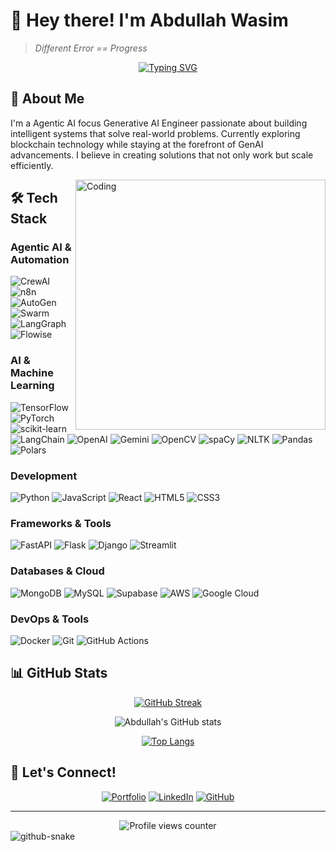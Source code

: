 # 👋 Hey there! I'm Abdullah Wasim

> *Different Error == Progress* 

<div align="center">
  
[![Typing SVG](https://readme-typing-svg.demolab.com?font=Fira+Code&duration=3000&pause=1000&color=00FF00&center=true&vCenter=true&width=435&lines=AI+Engineer;Full+Stack+Developer;Automation+Enthusiast;Always+Learning)](https://git.io/typing-svg)

</div>

## 🧠 About Me

I'm a Agentic AI focus Generative AI Engineer passionate about building intelligent systems that solve real-world problems. Currently exploring blockchain technology while staying at the forefront of GenAI advancements. I believe in creating solutions that not only work but scale efficiently.

<img align="right" alt="Coding" width="400" src="https://media.giphy.com/media/v1.Y2lkPTc5MGI3NjExcDh6NWI3Y2lieXUyN3BiOHd0YmRqNjV0Z2tzaHJyYzQwcWx5bWx5dyZlcD12MV9pbnRlcm5hbF9naWZfYnlfaWQmY3Q9Zw/qgQUggAC3Pfv687qPC/giphy.gif">

## 🛠️ Tech Stack

### Agentic AI & Automation
![CrewAI](https://img.shields.io/badge/CrewAI-000000.svg?style=for-the-badge&logo=data:image/png;base64,iVBORw0KGgoAAAANSUhEUgAAAA4AAAAOCAYAAAAfSC3RAAAACXBIWXMAAAsTAAALEwEAmpwYAAAAAXNSR0IArs4c6QAAAARnQU1BAACxjwv8YQUAAADASURBVHgBjZLNDYJAEIXfLgUQOtAOxA6wBDvQErQD7UA6wA6kA+xAOoAOeB8ha9Yf4r7kZWd35ptJZhbIRIaX5ZaXxUzLYz/VwkSMG8wLu4XumGDEwKuXGHuVxS3a7lGRB9LZnFGuJukqex3ZYBkv+Ii3RDJBiFQbyGKEOO8wmOBH5+mQvENEDGiL+MRGSSsUoJ+W4AbYH6SNGrxJ2D8Onlfl0loFviS4A9ZxT8H+9Gyw6FC6yFb/+cJHvwb8vJMVBek4zvgv+gV/RnwZJruL0QAAAABJRU5ErkJggg==)
![n8n](https://img.shields.io/badge/n8n-121D33.svg?style=for-the-badge&logo=data:image/png;base64,iVBORw0KGgoAAAANSUhEUgAAAA4AAAAOCAYAAAAfSC3RAAAACXBIWXMAAAsTAAALEwEAmpwYAAAAAXNSR0IArs4c6QAAAARnQU1BAACxjwv8YQUAAADASURBVHgBjZLNDYJAEIXfLgUQOtAOxA6wBDvQErQD7UA6wA6kA+xAOoAOeB8ha9Yf4r7kZWd35ptJZhbIRIaX5ZaXxUzLYz/VwkSMG8wLu4XumGDEwKuXGHuVxS3a7lGRB9LZnFGuJukqex3ZYBkv+Ii3RDJBiFQbyGKEOO8wmOBH5+mQvENEDGiL+MRGSSsUoJ+W4AbYH6SNGrxJ2D8Onlfl0loFviS4A9ZxT8H+9Gyw6FC6yFb/+cJHvwb8vJMVBek4zvgv+gV/RnwZJruL0QAAAABJRU5ErkJggg==)
![AutoGen](https://img.shields.io/badge/AutoGen-000000?style=for-the-badge&logo=data:image/svg+xml;base64,PHN2ZyB4bWxucz0iaHR0cDovL3d3dy53My5vcmcvMjAwMC9zdmciIHdpZHRoPSIxNiIgaGVpZ2h0PSIxNiIgdmlld0JveD0iMCAwIDI0IDI0IiBmaWxsPSJub25lIiBzdHJva2U9IiNGRkZGRkYiIHN0cm9rZS13aWR0aD0iMiIgc3Ryb2tlLWxpbmVjYXA9InJvdW5kIiBzdHJva2UtbGluZWpvaW5kPSJyb3VuZCI+PHBhdGggZD0iTTEyIDV2MTRNNSAxMmgxNE01IDV2MTRoMTRWNUg1eiIvPjwvc3ZnPg==&logoColor=white)
![Swarm](https://img.shields.io/badge/Swarm-FFA000?style=for-the-badge&logo=data:image/svg+xml;base64,PHN2ZyB4bWxucz0iaHR0cDovL3d3dy53My5vcmcvMjAwMC9zdmciIHdpZHRoPSIxNiIgaGVpZ2h0PSIxNiIgdmlld0JveD0iMCAwIDI0IDI0IiBmaWxsPSJub25lIiBzdHJva2U9IiNGRkZGRkYiIHN0cm9rZS13aWR0aD0iMiIgc3Ryb2tlLWxpbmVjYXA9InJvdW5kIiBzdHJva2UtbGluZWpvaW5kPSJyb3VuZCI+PGNpcmNsZSBjeD0iMTIiIGN5PSIxMiIgcj0iMyIvPjxwYXRoIGQ9Ik0xOSA4YTcgNyAwIDEgMC0xNCAwIi8+PC9zdmc+&logoColor=white)
![LangGraph](https://img.shields.io/badge/LangGraph-FF6B6B?style=for-the-badge&logo=data:image/svg+xml;base64,PHN2ZyB4bWxucz0iaHR0cDovL3d3dy53My5vcmcvMjAwMC9zdmciIHdpZHRoPSIxNiIgaGVpZ2h0PSIxNiIgdmlld0JveD0iMCAwIDI0IDI0IiBmaWxsPSJub25lIiBzdHJva2U9IiNGRkZGRkYiIHN0cm9rZS13aWR0aD0iMiIgc3Ryb2tlLWxpbmVjYXA9InJvdW5kIiBzdHJva2UtbGluZWpvaW5kPSJyb3VuZCI+PHBhdGggZD0iTTQgNGgyME00IDEyaDIwTTQgMjBoMjAiLz48L3N2Zz4=&logoColor=white)
![Flowise](https://img.shields.io/badge/Flowise-3ECF8E?style=for-the-badge&logo=data:image/svg+xml;base64,PHN2ZyB4bWxucz0iaHR0cDovL3d3dy53My5vcmcvMjAwMC9zdmciIHdpZHRoPSIxNiIgaGVpZ2h0PSIxNiIgdmlld0JveD0iMCAwIDI0IDI0IiBmaWxsPSJub25lIiBzdHJva2U9IiNGRkZGRkYiIHN0cm9rZS13aWR0aD0iMiIgc3Ryb2tlLWxpbmVjYXA9InJvdW5kIiBzdHJva2UtbGluZWpvaW5kPSJyb3VuZCI+PHBhdGggZD0iTTEyIDJ2MjBNMiAxMmgyME02IDZoMTJ2MTJINnoiLz48L3N2Zz4=&logoColor=white)

### AI & Machine Learning
![TensorFlow](https://img.shields.io/badge/TensorFlow-%23FF6F00.svg?style=for-the-badge&logo=TensorFlow&logoColor=white)
![PyTorch](https://img.shields.io/badge/PyTorch-%23EE4C2C.svg?style=for-the-badge&logo=PyTorch&logoColor=white)
![scikit-learn](https://img.shields.io/badge/scikit--learn-%23F7931E.svg?style=for-the-badge&logo=scikit-learn&logoColor=white)
![LangChain](https://img.shields.io/badge/LangChain-121D33.svg?style=for-the-badge&logo=data:image/png;base64,iVBORw0KGgoAAAANSUhEUgAAAA4AAAAOCAYAAAAfSC3RAAAACXBIWXMAAAsTAAALEwEAmpwYAAAAAXNSR0IArs4c6QAAAARnQU1BAACxjwv8YQUAAADASURBVHgBjZLNDYJAEIXfLgUQOtAOxA6wBDvQErQD7UA6wA6kA+xAOoAOeB8ha9Yf4r7kZWd35ptJZhbIRIaX5ZaXxUzLYz'+'/VwkSMG8wLu4XumGDEwKuXGHuVxS3a7lGRB9LZnFGuJukqex3ZYBkv+Ii3RDJBiFQbyGKEOO8wmOBH5+mQvENEDGiL+MRGSSsUoJ+W4AbYH6SNGrxJ2D8Onlfl0loFviS4A9ZxT8H+9Gyw6FC6yFb/+cJHvwb8vJMVBek4zvgv+gV/RnwZJruL0QAAAABJRU5ErkJggg==)
![OpenAI](https://img.shields.io/badge/OpenAI-412991.svg?style=for-the-badge&logo=OpenAI&logoColor=white)
![Gemini](https://img.shields.io/badge/Gemini-8E75B2.svg?style=for-the-badge&logo=google&logoColor=white)
![OpenCV](https://img.shields.io/badge/OpenCV-27338e?style=for-the-badge&logo=OpenCV&logoColor=white)
![spaCy](https://img.shields.io/badge/spaCy-09A3D5?style=for-the-badge&logo=spacy&logoColor=white)
![NLTK](https://img.shields.io/badge/NLTK-154F3C?style=for-the-badge&logo=python&logoColor=white)
![Pandas](https://img.shields.io/badge/pandas-%23150458.svg?style=for-the-badge&logo=pandas&logoColor=white)
![Polars](https://img.shields.io/badge/Polars-CD792C?style=for-the-badge&logo=polars&logoColor=white)

### Development
![Python](https://img.shields.io/badge/python-3670A0?style=for-the-badge&logo=python&logoColor=ffdd54)
![JavaScript](https://img.shields.io/badge/javascript-%23323330.svg?style=for-the-badge&logo=javascript&logoColor=%23F7DF1E)
![React](https://img.shields.io/badge/react-%2320232a.svg?style=for-the-badge&logo=react&logoColor=%2361DAFB)
![HTML5](https://img.shields.io/badge/html5-%23E34F26.svg?style=for-the-badge&logo=html5&logoColor=white)
![CSS3](https://img.shields.io/badge/css3-%231572B6.svg?style=for-the-badge&logo=css3&logoColor=white)

### Frameworks & Tools
![FastAPI](https://img.shields.io/badge/FastAPI-005571?style=for-the-badge&logo=fastapi)
![Flask](https://img.shields.io/badge/flask-%23000.svg?style=for-the-badge&logo=flask&logoColor=white)
![Django](https://img.shields.io/badge/django-%23092E20.svg?style=for-the-badge&logo=django&logoColor=white)
![Streamlit](https://img.shields.io/badge/Streamlit-FF4B4B.svg?style=for-the-badge&logo=Streamlit&logoColor=white)

### Databases & Cloud
![MongoDB](https://img.shields.io/badge/MongoDB-%234ea94b.svg?style=for-the-badge&logo=mongodb&logoColor=white)
![MySQL](https://img.shields.io/badge/mysql-%2300f.svg?style=for-the-badge&logo=mysql&logoColor=white)
![Supabase](https://img.shields.io/badge/Supabase-3ECF8E?style=for-the-badge&logo=supabase&logoColor=white)
![AWS](https://img.shields.io/badge/AWS-%23FF9900.svg?style=for-the-badge&logo=amazon-aws&logoColor=white)
![Google Cloud](https://img.shields.io/badge/GoogleCloud-%234285F4.svg?style=for-the-badge&logo=google-cloud&logoColor=white)

### DevOps & Tools
![Docker](https://img.shields.io/badge/docker-%230db7ed.svg?style=for-the-badge&logo=docker&logoColor=white)
![Git](https://img.shields.io/badge/git-%23F05033.svg?style=for-the-badge&logo=git&logoColor=white)
![GitHub Actions](https://img.shields.io/badge/github%20actions-%232671E5.svg?style=for-the-badge&logo=githubactions&logoColor=white)

## 📊 GitHub Stats

<div align="center">
  
[![GitHub Streak](https://github-readme-streak-stats.herokuapp.com?user=abdullah-w-21&theme=radical&hide_border=true&date_format=M%20j%5B%2C%20Y%5D)](https://git.io/streak-stats)

![Abdullah's GitHub stats](https://github-readme-stats.vercel.app/api?username=abdullah-w-21&show_icons=true&theme=radical&hide_border=true)

[![Top Langs](https://github-readme-stats.vercel.app/api/top-langs/?username=abdullah-w-21&layout=compact&theme=radical&hide_border=true)](https://github.com/anuraghazra/github-readme-stats)

</div>

## 🤝 Let's Connect!

<div align="center">
  
[![Portfolio](https://img.shields.io/badge/Portfolio-255E63?style=for-the-badge&logo=About.me&logoColor=white)](https://abdullah-wasim.vercel.app)
[![LinkedIn](https://img.shields.io/badge/linkedin-%230077B5.svg?style=for-the-badge&logo=linkedin&logoColor=white)](https://www.linkedin.com/in/abdullahwasim)
[![GitHub](https://img.shields.io/badge/github-%23121011.svg?style=for-the-badge&logo=github&logoColor=white)](https://github.com/abdullah-w-21)

</div>

---
<div align="center">
  <img src="https://komarev.com/ghpvc/?username=abdullah-w-21&style=flat-square&color=blue" alt="Profile views counter"/>
</div>

<picture>
  <source media="(prefers-color-scheme: dark)" srcset="https://raw.githubusercontent.com/tobiasmeyhoefer/tobiasmeyhoefer/output/github-snake-dark.svg" />
  <source media="(prefers-color-scheme: light)" srcset="https://raw.githubusercontent.com/tobiasmeyhoefer/tobiasmeyhoefer/output/github-snake.svg" />
  <img alt="github-snake" src="https://raw.githubusercontent.com/tobiasmeyhoefer/tobiasmeyhoefer/output/github-snake.svg" />
</picture>
